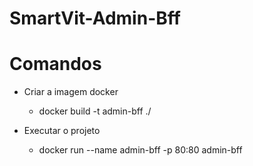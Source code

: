 # SmartVit-Admin-Bff

# Comandos

* Criar a imagem docker
    * docker build -t admin-bff ./
  
* Executar o projeto
    *  docker run --name admin-bff -p 80:80 admin-bff